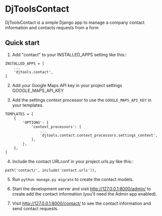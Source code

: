 # DjToolsContact

DjToolsContact is a simple Django app to manage a company contact information and contacts
requests from a form

## Quick start

1. Add "contact" to your INSTALLED_APPS setting like this::
```
INSTALLED_APPS = [
    ...
    'djtools.contact',
]
```

2. Add your Google Maps API key in your project settings GOOGLE_MAPS_API_KEY

3. Add the settings context processor to use the `GOOGLE_MAPS_API_KEY` in your templates.
```
TEMPLATES = [
    {
        'OPTIONS': {
            'context_processors': [
                ...
                'djtools.contact.context_processors.settings_context',
            ],
        },
    },
]
```
4. Include the contact URLconf in your project urls.py like this::
```
path('contact/', include('contact.urls')),
```
5. Run `python manage.py migrate` to create the contact models.

6. Start the development server and visit http://127.0.0.1:8000/admin/
   to create add the contact information (you'll need the Admin app enabled).

7. Visit http://127.0.0.1:8000/contact/ to see the contact information and send contact requests.
